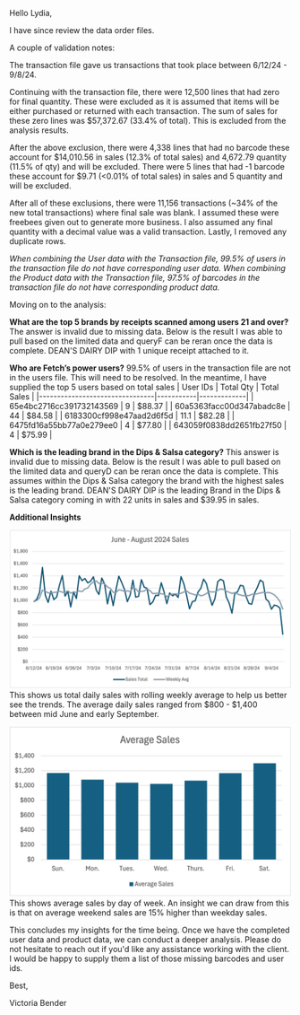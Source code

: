 Hello Lydia,

I have since review the data order files. 

A couple of validation notes:

The transaction file gave us transactions that took place between 6/12/24 - 9/8/24.

Continuing with the transaction file, there were 12,500 lines that had zero for final quantity.
These were excluded as it is assumed that items will be either purchased or returned with each transaction.
The sum of sales for these zero lines was $57,372.67 (33.4% of total). This is excluded from the analysis results.

After the above exclusion, there were 4,338 lines that had no barcode these account for $14,010.56 in sales (12.3% of total sales) and 4,672.79 quantity (11.5% of qty) and will be excluded.
There were 5 lines that had -1 barcode these account for $9.71 (<0.01% of total sales) in sales and 5 quantity and will be excluded.

After all of these exclusions, there were 11,156 transactions (~34% of the new total transactions) where final sale was blank. 
I assumed these were freebees given out to generate more business. 
I also assumed any final quantity with a decimal value was a valid transaction. 
Lastly, I removed any duplicate rows.

*When combining the User data with the Transaction file, 99.5% of users in the transaction file do not have corresponding user data.
When combining the Product data with the Transaction file, 97.5% of barcodes in the transaction file do not have corresponding product data.*


Moving on to the analysis:

**What are the top 5 brands by receipts scanned among users 21 and over?**
The answer is invalid due to missing data. Below is the result I was able to pull based on the limited data and queryF can be reran once the data is complete.
DEAN'S DAIRY DIP with 1 unique receipt attached to it.


**Who are Fetch’s power users?**
99.5% of users in the transaction file are not in the users file. This will need to be resolved.
In the meantime, I have supplied the top 5 users based on total sales
| User IDs                        | Total Qty | Total Sales |
|--------------------------------|-----------|-------------|
| 65e4bc2716cc391732143569       | 9         | $88.37       |
| 60a5363facc00d347abadc8e       | 44        | $84.58       |
| 6183300cf998e47aad2d6f5d       | 11.1      | $82.28       |
| 6475fd16a55bb77a0e279ee0       | 4         | $77.80       |
| 643059f0838dd2651fb27f50       | 4         | $75.99       |

**Which is the leading brand in the Dips & Salsa category?**
This answer is invalid due to missing data. Below is the result I was able to pull based on the limited data and queryD can be reran once the data is complete.
This assumes within the Dips & Salsa category the brand with the highest sales is the leading brand.
DEAN'S DAIRY DIP is the leading Brand in the Dips & Salsa category coming in with 22 units in sales and $39.95 in sales.


**Additional Insights**

![SalesOverTime](SalesOverTime.png)
This shows us total daily sales with rolling weekly average to help us better see the trends. The average daily sales ranged from $800 - $1,400 between mid June and early September.

![DayofWeek](DayofWeek.png)
This shows average sales by day of week. An insight we can draw from this is that on average weekend sales are 15% higher than weekday sales.


This concludes my insights for the time being. Once we have the completed user data and product data, we can conduct a deeper analysis. 
Please do not hesitate to reach out if you'd like any assistance working with the client. I would be happy to supply them a list of those missing barcodes and user ids.


Best,

Victoria Bender